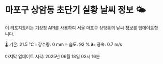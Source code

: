 
# 마포구 상암동 초단기 실황 날씨 정보 🌤️

이 리포지토리는 기상청 API를 사용하여 서울 마포구 상암동의 날씨 정보를 업데이트합니다. 

🌡️ 기온: 21.5 ℃
💧 강수량: 0 mm
💦 습도: 92 %
🌬️ 풍속: 0.7 m/s

마지막 업데이트 시각: 2025년 06월 18일 03시 16분    
